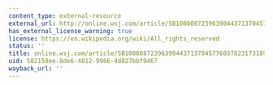 ```yaml
---
content_type: external-resource
external_url: http://online.wsj.com/article/SB10000872396390443713704577603782317318996.html
has_external_license_warning: true
license: https://en.wikipedia.org/wiki/All_rights_reserved
status: ''
title: online.wsj.com/article/SB10000872396390443713704577603782317318996.html
uid: 582158ee-8de6-4812-9966-4d827bbf9467
wayback_url: ''
---
```


